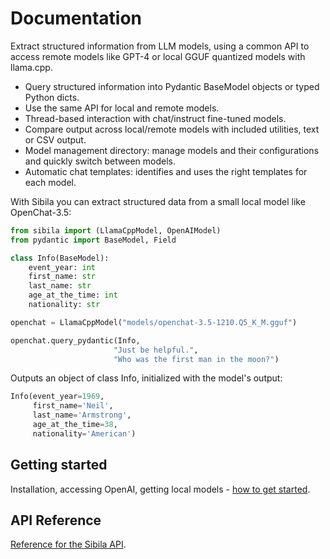 # Documentation

Extract structured information from LLM models, using a common API to access remote models like GPT-4 or local GGUF quantized models with llama.cpp.

- Query structured information into Pydantic BaseModel objects or typed Python dicts.
- Use the same API for local and remote models.
- Thread-based interaction with chat/instruct fine-tuned models.
- Compare output across local/remote models with included utilities, text or CSV output.
- Model management directory: manage models and their configurations and quickly switch between models.
- Automatic chat templates: identifies and uses the right templates for each model.

With Sibila you can extract structured data from a small local model like OpenChat-3.5:

```python
from sibila import (LlamaCppModel, OpenAIModel)
from pydantic import BaseModel, Field

class Info(BaseModel):
    event_year: int
    first_name: str
    last_name: str
    age_at_the_time: int
    nationality: str

openchat = LlamaCppModel("models/openchat-3.5-1210.Q5_K_M.gguf")

openchat.query_pydantic(Info,
                       "Just be helpful.",
                       "Who was the first man in the moon?")
```

Outputs an object of class Info, initialized with the model's output:

```python
Info(event_year=1969, 
     first_name='Neil',
     last_name='Armstrong',
     age_at_the_time=38,
     nationality='American')
```


## Getting started

Installation, accessing OpenAI, getting local models - [how to get started](getting-started.md).


## API Reference

[Reference for the Sibila API](api-reference.md).